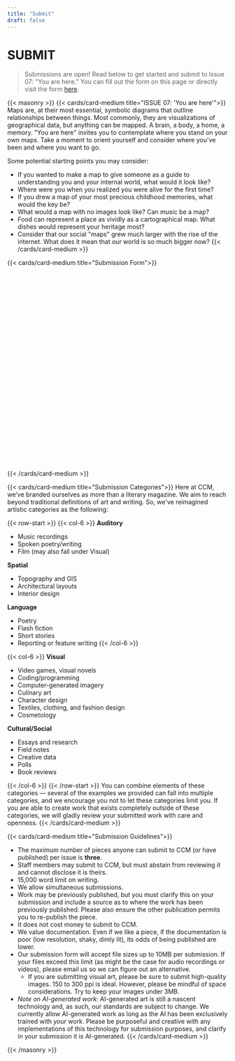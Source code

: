 ```yaml
---
title: "Submit"
draft: false
---
```


# SUBMIT
> Submissions are open! Read below to get started and submit to Issue 07: "You are here." You can fill out the form on this page or directly visit the form [here](https://tally.so/r/nprZDV).

{{< masonry >}}
{{< cards/card-medium title="ISSUE 07: 'You are here'">}}
Maps are, at their most essential, symbolic diagrams that outline relationships between things. Most commonly, they are visualizations of geographical data, but anything can be mapped. A brain, a body, a home, a memory. "You are here" invites you to contemplate where you stand on your own maps. Take a moment to orient yourself and consider where you've been and where you want to go.

Some potential starting points you may consider:

*   If you wanted to make a map to give someone as a guide to understanding you and your internal world, what would it look like?
*   Where were you when you realized you were alive for the first time?
*   If you drew a map of your most precious childhood memories, what would the key be?
*   What would a map with no images look like? Can music be a map?
*   Food can represent a place as vividly as a cartographical map. What dishes would represent your heritage most?
*   Consider that our social "maps" grew much larger with the rise of the internet. What does it mean that our world is so much bigger now?
{{< /cards/card-medium >}}

{{< cards/card-medium title="Submission Form">}}
<iframe data-tally-src="https://tally.so/embed/nprZDV?alignLeft=1&hideTitle=1" loading="lazy" width="100%" height="450" frameborder="0" marginheight="0" marginwidth="0" title=" CCM Issue 07 Submission Form"></iframe>
<script>var d=document,w="https://tally.so/widgets/embed.js",v=function(){"undefined"!=typeof Tally?Tally.loadEmbeds():d.querySelectorAll("iframe[data-tally-src]:not([src])").forEach((function(e){e.src=e.dataset.tallySrc}))};if("undefined"!=typeof Tally)v();else if(d.querySelector('script[src="'+w+'"]')==null){var s=d.createElement("script");s.src=w,s.onload=v,s.onerror=v,d.body.appendChild(s);}</script>
{{< /cards/card-medium >}}

{{< cards/card-medium title="Submission Categories">}}
Here at CCM, we’ve branded ourselves as more than a literary magazine. We aim to reach beyond traditional definitions of art and writing. So, we've reimagined artistic categories as the following:

{{< row-start >}}
{{< col-6 >}}
**Auditory**

*   Music recordings
*   Spoken poetry/writing
*   Film (may also fall under Visual)

**Spatial**

*   Topography and GIS
*   Architectural layouts
*   Interior design

**Language**

*   Poetry
*   Flash fiction
*   Short stories
*   Reporting or feature writing
{{< /col-6 >}}

{{< col-6 >}}
**Visual**

*   Video games, visual novels
*   Coding/programming
*   Computer-generated imagery
*   Culinary art
*   Character design
*   Textiles, clothing, and fashion design
*   Cosmetology

**Cultural/Social**

*   Essays and research
*   Field notes
*   Creative data
*   Polls
*   Book reviews

{{< /col-6 >}}
{{< /row-start >}}
You can combine elements of these categories — several of the examples we provided can fall into multiple categories, and we encourage you not to let these categories limit you. If you are able to create work that exists completely outside of these categories, we will gladly review your submitted work with care and openness.
{{< /cards/card-medium >}}

{{< cards/card-medium title="Submission Guidelines">}}
*   The maximum number of pieces anyone can submit to CCM (or have published) per issue is **three**.
*   Staff members may submit to CCM, but must abstain from reviewing it and cannot disclose it is theirs.
*   15,000 word limit on writing.
*   We allow simultaneous submissions.
*   Work may be previously published, but you must clarify this on your submission and include a source as to where the work has been previously published. Please also ensure the other publication permits you to re-publish the piece.
*   It does not cost money to submit to CCM.
*   We value documentation. Even if we like a piece, if the documentation is poor (low resolution, shaky, dimly lit), its odds of being published are lower.
*   Our submission form will accept file sizes up to 10MB per submission. If your files exceed this limit (as might be the case for audio recordings or videos), please email us so we can figure out an alternative.
    *   If you are submitting visual art, please be sure to submit high-quality images. 150 to 300 ppi is ideal. However, please be mindful of space considerations. Try to keep your images under 3MB.
*   _Note on AI-generated work:_ AI-generated art is still a nascent technology and, as such, our standards are subject to change. We currently allow AI-generated work as long as the AI has been exclusively trained with _your_ work. Please be purposeful and creative with any implementations of this technology for submission purposes, and clarify in your submission it is AI-generated.
{{< /cards/card-medium >}}

{{< /masonry >}}
